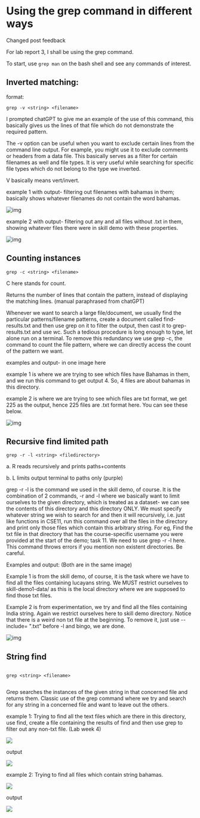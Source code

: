 # Using the grep command in different ways 

Changed post feedback

For lab report 3, I shall be using the grep command. 

To start, use ```grep man``` on the bash shell and see any commands of interest.

## Inverted matching: 

format:

```
grep -v <string> <filename> 

```

I prompted chatGPT to give me an example of the use of this command, this basically gives us the lines of that file which 
do not demonstrate the required pattern. 

The -v option can be useful when you want to exclude certain lines from the command line output. For example, you might use it to exclude comments or headers from a data file. This basically serves as a filter for certain filenames as well and file types. It is very useful while searching for specific file types which do not belong to the type we inverted. 

V basically means vert/invert.


example 1 with output- filtering out filenames with bahamas in them; basically shows whatever filenames do not contain the word bahamas. 

![img](https://i.imgur.com/LsFV0M7.png)


example 2 with output- filtering out any and all files without .txt in them, showing whatever files there were in skill demo with these properties. 

![img](https://i.imgur.com/QC6RQWL.png)


## Counting instances

```
grep -c <string> <filename>

```


C here stands for count. 

Returns the number of lines that contain the pattern, instead of displaying the matching lines. (manual paraphrased from chatGPT)

Whenever we want to search a large file/document, we usually find the particular patterns/filename patterns, create a document called find-results.txt and then use grep on it to filter the output, then cast it to grep-results.txt and use wc. Such a tedious procedure is long enough to type, let alone run on a terminal. To remove this redundancy we use grep -c, the command to count the file pattern, where we can directly access the count of the pattern we want.  

examples and output- in one image here

example 1 is where we are trying to see which files have Bahamas in them, and we run this command to get output 4. So, 4 files are about bahamas in this directory. 

example 2 is where we are trying to see which files are txt format, we get 225 as the output, hence 225 files are .txt format here. You can see these below. 

![img](https://i.imgur.com/uGXFSFF.png)



## Recursive find limited path

```
grep -r -l <string> <filedirectory> 

```

a. R reads recursively and prints paths+contents

b. L limits output terminal to paths only (purple)

grep -r -l is the command we used in the skill demo, of course. It is the combination of 2 commands, -r and -l where we basically want to limit ourselves to the given directory, which is treated as a dataset- we can see the contents of this directory and this directory ONLY. We must specify whatever string we wish to search for and then it will recursively, i.e. just like functions in CSE11, run this command over all the files in the directory and print only those files which contain this arbitrary string. For eg, Find the txt file in that directory that has the course-specific username you were provided at the start of the demo; task 11. We need to use grep -r -l <course username> <skill demo directory> here. This command throws errors if you mention non existent directories. Be careful.

  
Examples and output: (Both are in the same image)
  
Example 1 is from the skill demo, of course, it is the task where we have to find all the files containing lucayans string. We MUST restrict ourselves to skill-demo1-data/ as this is the local directory where we are supposed to find those txt files. 
  
Example 2 is from experimentation, we try and find all the files containing India string. Again we restrict ourselves here to skill demo directory. Notice that there is a weird non txt file at the beginning. To remove it, just use --include= ".txt" before -l and bingo, we are done.

![img](https://i.imgur.com/ZglcuF4.png)





## String find 

``` 

grep <string> <filename>


```

Grep searches the instances of the given string in that concerned file and returns them. Classic use of the grep command where we try and search for any string in a concerned file and want to leave out the others.


example 1: Trying to find all the text files which are there in this directory, use find, create a file containing the results of find and then use grep to filter out any non-txt file. (Lab week 4)


![](https://imgur.com/mBtSrV6.png)

output


![](https://imgur.com/kiEATYG.png)



example 2: Trying to find all files which contain string bahamas. 



![](https://imgur.com/XXcyDBS.png)


output

![](https://imgur.com/XU8os60.png)

